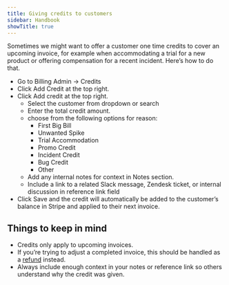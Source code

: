 ```yaml
---
title: Giving credits to customers
sidebar: Handbook
showTitle: true
---
```


Sometimes we might want to offer a customer one time credits to cover an upcoming invoice, for example when accommodating a trial for a new product or offering compensation for a recent incident. Here’s how to do that.

- Go to <PrivateLink url="https://billing.posthog.com/admin/billing/credit/">Billing Admin → Credits</PrivateLink>
- Click Add Credit at the top right.
- Click Add credit at the top right.
  - Select the customer from dropdown or search
  - Enter the total credit amount.
  - choose from the following options for reason:
    - First Big Bill
    - Unwanted Spike
    - Trial Accommodation
    - Promo Credit
    - Incident Credit
    - Bug Credit
    - Other
  - Add any internal notes for context in Notes section.
  - Include a link to a related Slack message, Zendesk ticket, or internal discussion in reference link field
- Click Save and the credit will automatically be added to the customer’s balance in Stripe and applied to their next invoice.

## Things to keep in mind
- Credits only apply to upcoming invoices.
- If you’re trying to adjust a completed invoice, this should be handled as a [refund](/handbook/growth/sales/refunds) instead.
- Always include enough context in your notes or reference link so others understand why the credit was given.
